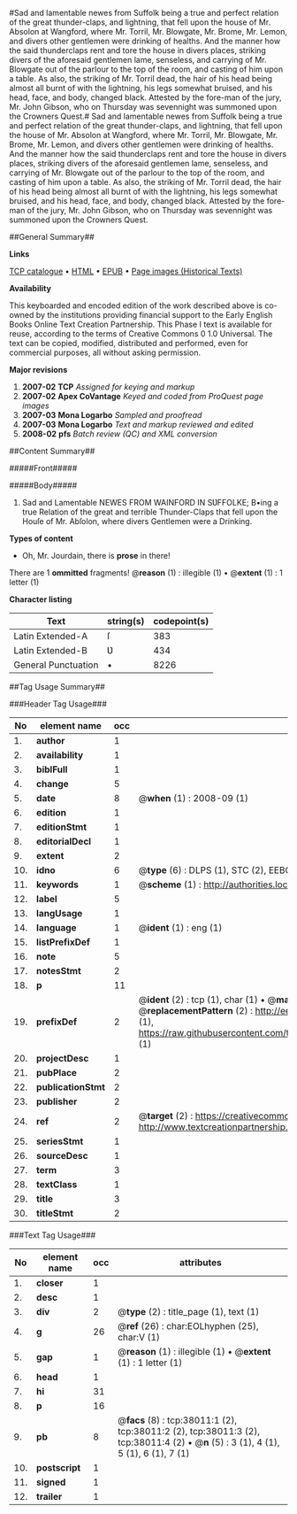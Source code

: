 #Sad and lamentable newes from Suffolk being a true and perfect relation of the great thunder-claps, and lightning, that fell upon the house of Mr. Absolon at Wangford, where Mr. Torril, Mr. Blowgate, Mr. Brome, Mr. Lemon, and divers other gentlemen were drinking of healths. And the manner how the said thunderclaps rent and tore the house in divers places, striking divers of the aforesaid gentlemen lame, senseless, and carrying of Mr. Blowgate out of the parlour to the top of the room, and casting of him upon a table. As also, the striking of Mr. Torril dead, the hair of his head being almost all burnt of with the lightning, his legs somewhat bruised, and his head, face, and body, changed black. Attested by the fore-man of the jury, Mr. John Gibson, who on Thursday was sevennight was summoned upon the Crowners Quest.#
Sad and lamentable newes from Suffolk being a true and perfect relation of the great thunder-claps, and lightning, that fell upon the house of Mr. Absolon at Wangford, where Mr. Torril, Mr. Blowgate, Mr. Brome, Mr. Lemon, and divers other gentlemen were drinking of healths. And the manner how the said thunderclaps rent and tore the house in divers places, striking divers of the aforesaid gentlemen lame, senseless, and carrying of Mr. Blowgate out of the parlour to the top of the room, and casting of him upon a table. As also, the striking of Mr. Torril dead, the hair of his head being almost all burnt of with the lightning, his legs somewhat bruised, and his head, face, and body, changed black. Attested by the fore-man of the jury, Mr. John Gibson, who on Thursday was sevennight was summoned upon the Crowners Quest.

##General Summary##

**Links**

[TCP catalogue](http://www.ota.ox.ac.uk/tcp/)  • 
[HTML](http://tei.it.ox.ac.uk/tcp/Texts-HTML/free/A59/A59108.html)  • 
[EPUB](http://tei.it.ox.ac.uk/tcp/Texts-EPUB/free/A59/A59108.epub) • 
[Page images (Historical Texts)](https://data.historicaltexts.jisc.ac.uk/view?pubId=eebo-99833534e&pageId=eebo-99833534e-38011-1)

**Availability**

This keyboarded and encoded edition of the
	       work described above is co-owned by the institutions
	       providing financial support to the Early English Books
	       Online Text Creation Partnership. This Phase I text is
	       available for reuse, according to the terms of Creative
	       Commons 0 1.0 Universal. The text can be copied,
	       modified, distributed and performed, even for
	       commercial purposes, all without asking permission.

**Major revisions**

1. __2007-02__ __TCP__ *Assigned for keying and markup*
1. __2007-02__ __Apex CoVantage__ *Keyed and coded from ProQuest page images*
1. __2007-03__ __Mona Logarbo__ *Sampled and proofread*
1. __2007-03__ __Mona Logarbo__ *Text and markup reviewed and edited*
1. __2008-02__ __pfs__ *Batch review (QC) and XML conversion*

##Content Summary##

#####Front#####

#####Body#####

1. Sad and Lamentable NEWES FROM WAINFORD IN SƲFFOLKE; B•ing a true Relation of the great and terrible Thunder-Claps that fell upon the Houſe of Mr. Abſolon, where divers Gentlemen were a Drinking.

**Types of content**

  * Oh, Mr. Jourdain, there is **prose** in there!

There are 1 **ommitted** fragments! 
 @__reason__ (1) : illegible (1)  •  @__extent__ (1) : 1 letter (1)

**Character listing**


|Text|string(s)|codepoint(s)|
|---|---|---|
|Latin Extended-A|ſ|383|
|Latin Extended-B|Ʋ|434|
|General Punctuation|•|8226|

##Tag Usage Summary##

###Header Tag Usage###

|No|element name|occ|attributes|
|---|---|---|---|
|1.|__author__|1||
|2.|__availability__|1||
|3.|__biblFull__|1||
|4.|__change__|5||
|5.|__date__|8| @__when__ (1) : 2008-09 (1)|
|6.|__edition__|1||
|7.|__editionStmt__|1||
|8.|__editorialDecl__|1||
|9.|__extent__|2||
|10.|__idno__|6| @__type__ (6) : DLPS (1), STC (2), EEBO-CITATION (1), PROQUEST (1), VID (1)|
|11.|__keywords__|1| @__scheme__ (1) : http://authorities.loc.gov/ (1)|
|12.|__label__|5||
|13.|__langUsage__|1||
|14.|__language__|1| @__ident__ (1) : eng (1)|
|15.|__listPrefixDef__|1||
|16.|__note__|5||
|17.|__notesStmt__|2||
|18.|__p__|11||
|19.|__prefixDef__|2| @__ident__ (2) : tcp (1), char (1)  •  @__matchPattern__ (2) : ([0-9\-]+):([0-9IVX]+) (1), (.+) (1)  •  @__replacementPattern__ (2) : http://eebo.chadwyck.com/downloadtiff?vid=$1&page=$2 (1), https://raw.githubusercontent.com/textcreationpartnership/Texts/master/tcpchars.xml#$1 (1)|
|20.|__projectDesc__|1||
|21.|__pubPlace__|2||
|22.|__publicationStmt__|2||
|23.|__publisher__|2||
|24.|__ref__|2| @__target__ (2) : https://creativecommons.org/publicdomain/zero/1.0/ (1), http://www.textcreationpartnership.org/docs/. (1)|
|25.|__seriesStmt__|1||
|26.|__sourceDesc__|1||
|27.|__term__|3||
|28.|__textClass__|1||
|29.|__title__|3||
|30.|__titleStmt__|2||


###Text Tag Usage###

|No|element name|occ|attributes|
|---|---|---|---|
|1.|__closer__|1||
|2.|__desc__|1||
|3.|__div__|2| @__type__ (2) : title_page (1), text (1)|
|4.|__g__|26| @__ref__ (26) : char:EOLhyphen (25), char:V (1)|
|5.|__gap__|1| @__reason__ (1) : illegible (1)  •  @__extent__ (1) : 1 letter (1)|
|6.|__head__|1||
|7.|__hi__|31||
|8.|__p__|16||
|9.|__pb__|8| @__facs__ (8) : tcp:38011:1 (2), tcp:38011:2 (2), tcp:38011:3 (2), tcp:38011:4 (2)  •  @__n__ (5) : 3 (1), 4 (1), 5 (1), 6 (1), 7 (1)|
|10.|__postscript__|1||
|11.|__signed__|1||
|12.|__trailer__|1||
